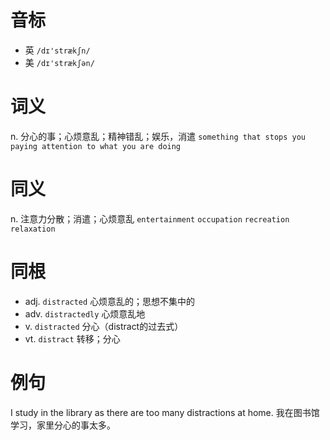 # 音标

- 英 `/dɪ'strækʃn/`
- 美 `/dɪ'strækʃən/`

# 词义

n. 分心的事；心烦意乱；精神错乱；娱乐，消遣
`something that stops you paying attention to what you are doing`

# 同义

n. 注意力分散；消遣；心烦意乱
`entertainment` `occupation` `recreation` `relaxation`

# 同根

- adj. `distracted` 心烦意乱的；思想不集中的
- adv. `distractedly` 心烦意乱地
- v. `distracted` 分心（distract的过去式）
- vt. `distract` 转移；分心

# 例句

I study in the library as there are too many distractions at home.
我在图书馆学习，家里分心的事太多。


